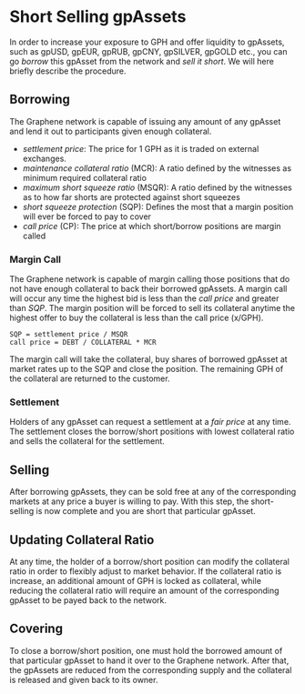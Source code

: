 # Short Selling gpAssets

In order to increase your exposure to GPH and offer liquidity to gpAssets, such
as gpUSD, gpEUR, gpRUB, gpCNY, gpSILVER, gpGOLD etc., you can go *borrow* this gpAsset from the network and
*sell it short*. We will here briefly describe the procedure.

## Borrowing

The Graphene network is capable of issuing any amount of any gpAsset and lend
it out to participants given enough collateral.

 * *settlement price*: The price for 1 GPH as it is traded on external exchanges.
 * *maintenance collateral ratio* (MCR): A ratio defined by the witnesses as minimum required collateral ratio
 * *maximum short squeeze ratio* (MSQR): A ratio defined by the witnesses as to how far shorts are protected against short squeezes
 * *short squeeze protection* (SQP): Defines the most that a margin position will ever be forced to pay to cover 
 * *call price* (CP): The price at which short/borrow positions are margin called

### Margin Call

The Graphene network is capable of margin calling those positions that do not
have enough collateral to back their borrowed gpAssets. A margin call will
occur any time the highest bid is less than the *call price* and greater than
*SQP*.
The margin position will be forced to sell its collateral anytime the highest
offer to buy the collateral is less than the call price (x/GPH).

```
SQP = settlement price / MSQR
call price = DEBT / COLLATERAL * MCR
```

The margin call will take the collateral, buy shares of borrowed gpAsset at
market rates up to the SQP and close the position. The remaining GPH of the
collateral are returned to the customer.

### Settlement

Holders of any gpAsset can request a settlement at a *fair price* at any time.
The settlement closes the borrow/short positions with lowest collateral ratio
and sells the collateral for the settlement.

## Selling

After borrowing gpAssets, they can be sold free at any of the corresponding
markets at any price a buyer is willing to pay. With this step, the
short-selling is now complete and you are short that particular gpAsset.

## Updating Collateral Ratio

At any time, the holder of a borrow/short position can modify the collateral
ratio in order to flexibly adjust to market behavior. If the collateral ratio is
increase, an additional amount of GPH is locked as collateral, while reducing
the collateral ratio will require an amount of the corresponding gpAsset to be
payed back to the network.

## Covering

To close a borrow/short position, one must hold the borrowed amount of that
particular gpAsset to hand it over to the Graphene network. After that, the
gpAssets are reduced from the corresponding supply and the collateral is
released and given back to its owner.
